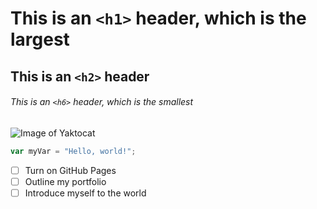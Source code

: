 # This is an `<h1>` header, which is the largest

## This is an `<h2>` header

###### This is an `<h6>` header, which is the smallest


![Image of Yaktocat](https://octodex.github.com/images/yaktocat.png)

```javascript
var myVar = "Hello, world!";
```
- [ ] Turn on GitHub Pages
- [ ] Outline my portfolio
- [ ] Introduce myself to the world
